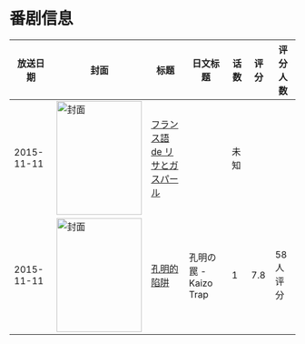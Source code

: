 # 番剧信息

|放送日期|封面|标题|日文标题|话数|评分|评分人数|
|---|---|---|---|---|---|---|
|2015-11-11|<img src="https://lain.bgm.tv/pic/cover/c/b6/44/510357_9M334.jpg" alt="封面" style="width:150px;height:200px;object-fit:cover;">|[フランス語 de リサとガスパール](https://bangumi.tv/subject/510357)||未知|||
|2015-11-11|<img src="https://lain.bgm.tv/pic/cover/c/8b/b0/169325_72e02.jpg" alt="封面" style="width:150px;height:200px;object-fit:cover;">|[孔明的陷阱](https://bangumi.tv/subject/169325)|孔明の罠 - Kaizo Trap|1|7.8|58人评分|
